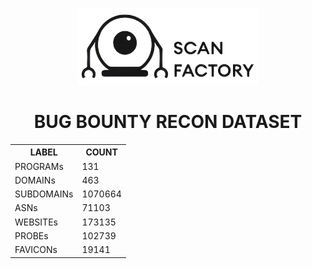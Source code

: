 <div align='center'><p><img src='scanfactory.png' alt='ScanFactory'><h1>BUG BOUNTY RECON DATASET</h1><table>
<tr><th>LABEL</th><th>COUNT</th></tr>
<tr><td>PROGRAMs</th><td>131</th></tr>
<tr><td>DOMAINs</th><td>463</th></tr>
<tr><td>SUBDOMAINs</th><td>1070664</th></tr>
<tr><td>ASNs</th><td>71103</th></tr>
<tr><td>WEBSITEs</th><td>173135</th></tr>
<tr><td>PROBEs</th><td>102739</th></tr>
<tr><td>FAVICONs</th><td>19141</th></tr>
</table></p></div>
